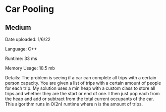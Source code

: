 
# Car Pooling

## Medium

Date uploaded: 1/6/22

Language: C++

Runtime: 33 ms

Memory Usage: 10.5 mb

Details: The problem is seeing if a car can complete all trips with a certain person capacity. You are given a list of trips with a certain amount of people for each trip. My solution uses a min heap with a custom class to store all trips and whether they are the start or end of one. I then just pop each from the heap and add or subtract from the total current occupants of the car. This algorithm runs in O(2n) runtime where n is the amount of trips.
